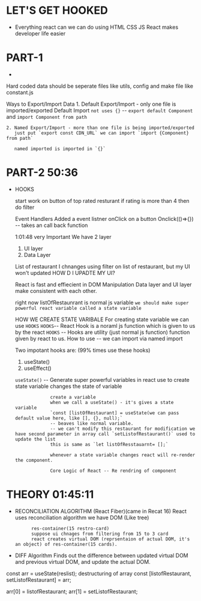 # LET'S GET HOOKED

- Everything react can we can do using HTML CSS JS
  React makes developer life easier

# PART-1
  - 

   Hard coded data should be seperate files like utils, config 
   and make file like constant.js

   Ways to Export/Import Data
    1. Default Export/Import - only one  file is imported/exported
       Default Import `not uses {}` -- `export default Component` and `import Component from path`
        
    2. Named Export/Import - more than one file is being imported/exported
       just put `export const CDN_URL` we can import `import {Component} from path`

       named imported is imported in `{}`


# PART-2  50:36
- HOOKS
  
  start work on button of top rated resturant 
  if rating is more than 4 then do filter

  Event Handlers
  Added a event listner onClick on a button 
  Onclick(()=>{}) -- takes an call back function

  1:01:48  very Important
  We have 2 layer
   1. UI layer
   2. Data Layer

  List of restaurant I chnanges using filter on list of restaurant, but my UI won't updated
  HOW D I UPADTE MY UI?

  React is fast and effiecient in DOM Manipulation
  Data layer and UI layer make consistent with each other.

  right now listOfRestaunrant is normal js variable
  `we should make super powerful react variable called a state variable`

  HOW WE CREATE STATE VARIBALE 
   For creating state variable we can use `HOOKS`
   `HOOKS`-- React Hook is a noraml js function which is given to us by the react 
   `HOOKS` -- Hooks are utility (just normal js function) function given by react to us.
   How to use -- we can import via named import
   
   Two impotant hooks are: (99% times use these hooks)
   1. useState()
   2. useEffect()

   `useState()` -- Generate super powerful variables in react
                   use to create state variable
                   changes the state of variable

                   create a variable
                   when we call a useState() - it's gives a state variable
                   `const [listOfRestaurant] = useState(we can pass default value here, like [], {}, null);` 
                   -- beaves like normal variable.
                   -- we can't modify this restaurant for modification we have second parameter in array call `setListofRestaurant()` used to update the list
                   this is same as `let listOfResstauarnt= [];`

                   whenever a state variable changes react will re-render the component.
                   
                   Core Logic of React -- Re rendring of component
  
# THEORY  01:45:11

- RECONCILIATION ALGORITHM (React Fiber)(came in Recat 16)
   React uses reconciliation algorithm 
   we have DOM (Like tree)

            res-container(15 restro-card)
            suppose ui chnages from filtering from 15 to 3 card
            react creates virtual DOM (reprsentaion of actual DOM, it's an object) of res-container(15 cards).
- DIFF Algorithm 
  Finds out the difference between updated virtual DOM and previous virtual DOM, and update the actual DOM.            


<!-- ############################### -->
 const arr = useState(reslist);
 destructuring of array
 const [listofRestaurant, setListofRestaurant] = arr;

 arr[0] = listofRestaurant;
 arr[1] = setListofRestaurant;

 